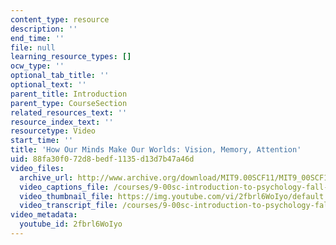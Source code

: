 ```yaml
---
content_type: resource
description: ''
end_time: ''
file: null
learning_resource_types: []
ocw_type: ''
optional_tab_title: ''
optional_text: ''
parent_title: Introduction
parent_type: CourseSection
related_resources_text: ''
resource_index_text: ''
resourcetype: Video
start_time: ''
title: 'How Our Minds Make Our Worlds: Vision, Memory, Attention'
uid: 88fa30f0-72d8-bedf-1135-d13d7b47a46d
video_files:
  archive_url: http://www.archive.org/download/MIT9.00SCF11/MIT9_00SCF11_lec01_300k.mp4
  video_captions_file: /courses/9-00sc-introduction-to-psychology-fall-2011/1be9930df2c5522d85391392cc75ded8_2fbrl6WoIyo.vtt
  video_thumbnail_file: https://img.youtube.com/vi/2fbrl6WoIyo/default.jpg
  video_transcript_file: /courses/9-00sc-introduction-to-psychology-fall-2011/21f7ddebe30671c5a2fda15bb3be8ea9_2fbrl6WoIyo.pdf
video_metadata:
  youtube_id: 2fbrl6WoIyo
---
```

